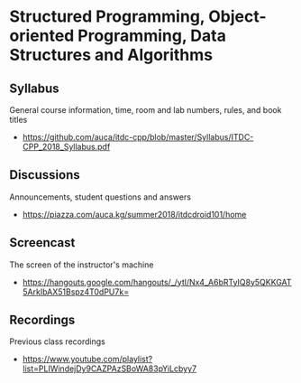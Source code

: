 # Structured Programming, Object-oriented Programming, Data Structures and Algorithms

## Syllabus

General course information, time, room and lab numbers, rules, and book titles

* <https://github.com/auca/itdc-cpp/blob/master/Syllabus/ITDC-CPP_2018_Syllabus.pdf>

## Discussions

Announcements, student questions and answers

* <https://piazza.com/auca.kg/summer2018/itdcdroid101/home>

## Screencast

The screen of the instructor's machine

* <https://hangouts.google.com/hangouts/_/ytl/Nx4_A6bRTyIQ8y5QKKGAT5ArkIbAX51Bspz4T0dPU7k=>

## Recordings

Previous class recordings

* <https://www.youtube.com/playlist?list=PLIWindejDy9CAZPAzSBoWA83pYiLcbyy7>

